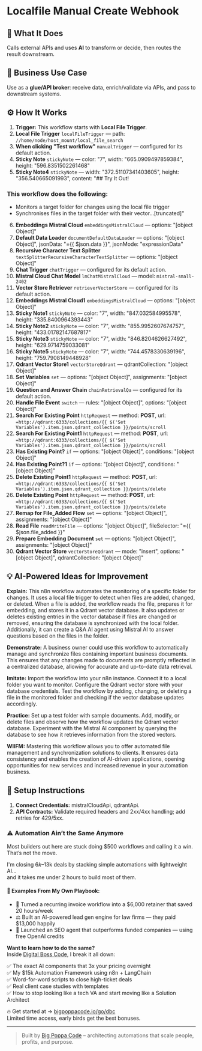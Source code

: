 # Localfile Manual Create Webhook
  ## 🚀 What It Does
  Calls external APIs and uses **AI** to transform or decide, then routes the result downstream.
  
  ## 💼 Business Use Case
  Use as a **glue/API broker**: receive data, enrich/validate via APIs, and pass to downstream systems.
  
  ## ⚙️ How It Works
  1. **Trigger:** This workflow starts with **Local File Trigger**.
  2. **Local File Trigger** `localFileTrigger` — path: `//home/node/host_mount/local_file_search`
3. **When clicking "Test workflow"** `manualTrigger` — configured for its default action.
4. **Sticky Note** `stickyNote` — color: "7", width: "665.0909497859384", height: "596.8351502261468"
5. **Sticky Note4** `stickyNote` — width: "372.51107341403605", height: "356.540665091993", content: "## Try It Out!
### This workflow does the following:
* Monitors a target folder for changes using the local file trigger
* Synchronises files in the target folder with their vector…[truncated]"
6. **Embeddings Mistral Cloud** `embeddingsMistralCloud` — options: "[object Object]"
7. **Default Data Loader** `documentDefaultDataLoader` — options: "[object Object]", jsonData: "={{ $json.data }}", jsonMode: "expressionData"
8. **Recursive Character Text Splitter** `textSplitterRecursiveCharacterTextSplitter` — options: "[object Object]"
9. **Chat Trigger** `chatTrigger` — configured for its default action.
10. **Mistral Cloud Chat Model** `lmChatMistralCloud` — model: `mistral-small-2402`
11. **Vector Store Retriever** `retrieverVectorStore` — configured for its default action.
12. **Embeddings Mistral Cloud1** `embeddingsMistralCloud` — options: "[object Object]"
13. **Sticky Note1** `stickyNote` — color: "7", width: "847.032584995578", height: "335.8400964393443"
14. **Sticky Note2** `stickyNote` — color: "7", width: "855.9952607674757", height: "433.01782147687817"
15. **Sticky Note3** `stickyNote` — color: "7", width: "846.8204626627492", height: "629.9714759033081"
16. **Sticky Note5** `stickyNote` — color: "7", width: "744.4578330639196", height: "759.7908149448928"
17. **Qdrant Vector Store1** `vectorStoreQdrant` — qdrantCollection: "[object Object]"
18. **Set Variables** `set` — options: "[object Object]", assignments: "[object Object]"
19. **Question and Answer Chain** `chainRetrievalQa` — configured for its default action.
20. **Handle File Event** `switch` — rules: "[object Object]", options: "[object Object]"
21. **Search For Existing Point** `httpRequest` — method: **POST**, url: `=http://qdrant:6333/collections/{{ $('Set Variables').item.json.qdrant_collection }}/points/scroll`
22. **Search For Existing Point1** `httpRequest` — method: **POST**, url: `=http://qdrant:6333/collections/{{ $('Set Variables').item.json.qdrant_collection }}/points/scroll`
23. **Has Existing Point?** `if` — options: "[object Object]", conditions: "[object Object]"
24. **Has Existing Point?1** `if` — options: "[object Object]", conditions: "[object Object]"
25. **Delete Existing Point1** `httpRequest` — method: **POST**, url: `=http://qdrant:6333/collections/{{ $('Set Variables').item.json.qdrant_collection }}/points/delete`
26. **Delete Existing Point** `httpRequest` — method: **POST**, url: `=http://qdrant:6333/collections/{{ $('Set Variables').item.json.qdrant_collection }}/points/delete`
27. **Remap for File_Added Flow** `set` — options: "[object Object]", assignments: "[object Object]"
28. **Read File** `readWriteFile` — options: "[object Object]", fileSelector: "={{ $json.file_added }}"
29. **Prepare Embedding Document** `set` — options: "[object Object]", assignments: "[object Object]"
30. **Qdrant Vector Store** `vectorStoreQdrant` — mode: "insert", options: "[object Object]", qdrantCollection: "[object Object]"
  
  ## 💡 AI-Powered Ideas for Improvement
  **Explain:** This n8n workflow automates the monitoring of a specific folder for changes. It uses a local file trigger to detect when files are added, changed, or deleted. When a file is added, the workflow reads the file, prepares it for embedding, and stores it in a Qdrant vector database. It also updates or deletes existing entries in the vector database if files are changed or removed, ensuring the database is synchronized with the local folder. Additionally, it can create a Q&A AI agent using Mistral AI to answer questions based on the files in the folder.

**Demonstrate:** A business owner could use this workflow to automatically manage and synchronize files containing important business documents. This ensures that any changes made to documents are promptly reflected in a centralized database, allowing for accurate and up-to-date data retrieval.

**Imitate:** Import the workflow into your n8n instance. Connect it to a local folder you want to monitor. Configure the Qdrant vector store with your database credentials. Test the workflow by adding, changing, or deleting a file in the monitored folder and checking if the vector database updates accordingly.

**Practice:** Set up a test folder with sample documents. Add, modify, or delete files and observe how the workflow updates the Qdrant vector database. Experiment with the Mistral AI component by querying the database to see how it retrieves information from the stored vectors.

**WIIFM:** Mastering this workflow allows you to offer automated file management and synchronization solutions to clients. It ensures data consistency and enables the creation of AI-driven applications, opening opportunities for new services and increased revenue in your automation business.
  
  ## 🔧 Setup Instructions
  1. **Connect Credentials:** mistralCloudApi, qdrantApi.
2. **API Contracts:** Validate required headers and 2xx/4xx handling; add retries for 429/5xx.
  
### ⚠️ Automation Ain’t the Same Anymore

Most builders out here are stuck doing $500 workflows and calling it a win.  
That’s not the move.  

I'm closing $6k–$13k deals by stacking simple automations with lightweight AI...  
and it takes me under 2 hours to build most of them.

#### 🧠 Examples From My Own Playbook:
- 🔁 Turned a recurring invoice workflow into a $6,000 retainer that saved 20 hours/week  
- ⚖️ Built an AI-powered lead gen engine for law firms — they paid $13,000 happily  
- 🚀 Launched an SEO agent that outperforms funded companies — using free OpenAI credits  

**Want to learn how to do the same?**  
Inside [Digital Boss Code](https://bigpoppacode.io/go/dbc), I break it all down:

✅ The exact AI components that 3x your pricing overnight  
✅ My $15k Automation Framework using n8n + LangChain  
✅ Word-for-word scripts to close high-ticket deals  
✅ Real client case studies with templates  
✅ How to stop looking like a tech VA and start moving like a Solution Architect  

🔥 Get started at → [bigpoppacode.io/go/dbc](https://bigpoppacode.io/go/dbc)  
Limited time access, early birds get the best bonuses.

---
> Built by [Big Poppa Code](https://bigpoppacode.io) – architecting automations that scale people, profits, and purpose.
  